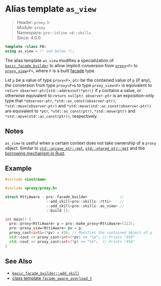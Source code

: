 # Alias template `as_view`

> Header: `proxy.h`  
> Module: `proxy`  
> Namespace: `pro::inline v4::skills`  
> Since: 4.0.0

```cpp
template <class FB>
using as_view = /* see below */;
```

The alias template `as_view` modifies a specialization of [`basic_facade_builder`](basic_facade_builder/README.md) to allow implicit conversion from [`proxy`](proxy/README.md)`<F>` to [`proxy_view`](proxy_view.md)`<F>`, where `F` is a built [facade](facade.md) type.

Let `p` be a value of type `proxy<F>`, `ptr` be the contained value of `p` (if any), the conversion from type `proxy<F>&` to type `proxy_view<F>` is equivalent to `return observer-ptr{std::addressof(*ptr)}` if `p` contains a value, or otherwise equivalent to `return nullptr`. `observer-ptr` is an exposition-only type that `*observer-ptr`, `*std::as_const(observer-ptr)`, `*std::move(observer-ptr)` and `*std::move(std::as_const(observer-ptr))` are equivalent to `*ptr`, `*std::as_const(ptr)`, `*std::move(ptr)` and `*std::move(std::as_const(ptr))`, respectively.

## Notes

`as_view` is useful when a certain context does not take ownership of a `proxy` object. Similar to [`std::unique_ptr::get`](https://en.cppreference.com/w/cpp/memory/unique_ptr/get), [`std::shared_ptr::get`](https://en.cppreference.com/w/cpp/memory/shared_ptr/get) and the [borrowing mechanism in Rust](https://doc.rust-lang.org/rust-by-example/scope/borrow.html).

## Example

```cpp
#include <iostream>

#include <proxy/proxy.h>

struct RttiAware : pro::facade_builder               //
                   ::add_skill<pro::skills::rtti>    //
                   ::add_skill<pro::skills::as_view> //
                   ::build {};

int main() {
  pro::proxy<RttiAware> p = pro::make_proxy<RttiAware>(123);
  pro::proxy_view<RttiAware> pv = p;
  proxy_cast<int&>(*pv) = 456; // Modifies the contained object of p
  std::cout << proxy_cast<int>(*pv) << "\n"; // Prints "456"
  std::cout << proxy_cast<int>(*p) << "\n";  // Prints "456"
}
```

## See Also

- [`basic_facade_builder::add_skill`](basic_facade_builder/add_skill.md)
- [class template `facade_aware_overload_t`](facade_aware_overload_t.md)
